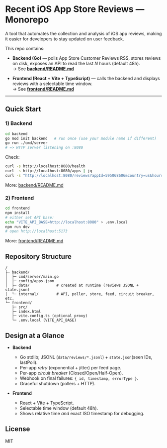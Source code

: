 # Recent iOS App Store Reviews — Monorepo

A tool that automates the collection and analysis of iOS app reviews, making it easier for developers to stay updated on user feedback. 

This repo contains:

- **Backend (Go)** — polls App Store Customer Reviews RSS, stores reviews on disk, exposes an API to read the last *N* hours (default 48h).  
  → See **[backend/README.md](backend/README.md)**

- **Frontend (React + Vite + TypeScript)** — calls the backend and displays reviews with a selectable time window.  
  → See **[frontend/README.md](frontend/README.md)**

---

## Quick Start

### 1) Backend

```bash
cd backend
go mod init backend   # run once (use your module name if different)
go run ./cmd/server
# => HTTP server listening on :8080
```

Check:
```bash
curl -s http://localhost:8080/health
curl -s http://localhost:8080/apps | jq
curl -s "http://localhost:8080/reviews?appId=595068606&country=us&hours=48" | jq
```

More: [backend/README.md](backend/README.md)


### 2) Frontend

```bash
cd frontend
npm install
# either set API base:
echo "VITE_API_BASE=http://localhost:8080" > .env.local
npm run dev
# open http://localhost:5173
```
More: [frontend/README.md](frontend/README.md)

## Repository Structure
```
/
├─ backend/
│  ├─ cmd/server/main.go
│  ├─ config/apps.json
│  ├─ data/            # created at runtime (reviews JSONL + state.json)
│  └─ internal/        # API, poller, store, feed, circuit breaker, etc.
└─ frontend/
   ├─ src/
   ├─ index.html
   ├─ vite.config.ts (optional proxy)
   └─ .env.local (VITE_API_BASE)
```

## Design at a Glance

- **Backend**
  - Go stdlib; JSONL (`data/reviews/*.jsonl`) + `state.json`(seen IDs, lastPoll).
  - Per-app *retry* (exponential + jitter) per feed page.
  - Per-app *circuit breaker* (Closed/Open/Half-Open).
  - Webhook on final failures: `{ id, timestamp, errorType }`.
  - Graceful shutdown (pollers + HTTP).

- **Frontend**
   - React + Vite + TypeScript.
   - Selectable time window (default 48h).
   - Shows relative time *and* exact ISO timestamp for debugging.

## License
MIT





